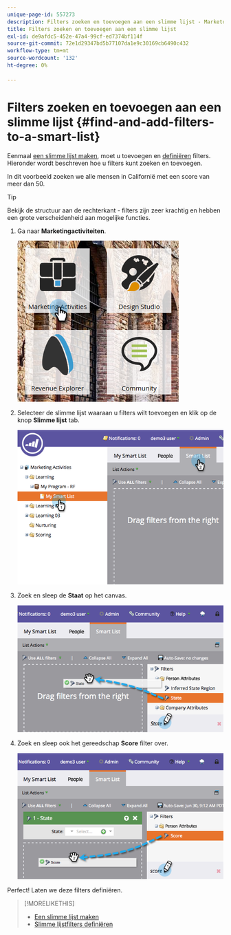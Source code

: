 ```yaml
---
unique-page-id: 557273
description: Filters zoeken en toevoegen aan een slimme lijst - Marketo Docs - Productdocumentatie
title: Filters zoeken en toevoegen aan een slimme lijst
exl-id: de9afdc5-452e-47a4-99cf-ed7374bf114f
source-git-commit: 72e1d29347bd5b77107da1e9c30169cb6490c432
workflow-type: tm+mt
source-wordcount: '132'
ht-degree: 0%

---
```


# Filters zoeken en toevoegen aan een slimme lijst {#find-and-add-filters-to-a-smart-list}

Eenmaal [een slimme lijst maken](/help/marketo/product-docs/core-marketo-concepts/smart-lists-and-static-lists/creating-a-smart-list/create-a-smart-list.md), moet u toevoegen en [definiëren](/help/marketo/product-docs/core-marketo-concepts/smart-lists-and-static-lists/creating-a-smart-list/define-smart-list-filters.md) filters. Hieronder wordt beschreven hoe u filters kunt zoeken en toevoegen.

In dit voorbeeld zoeken we alle mensen in Californië met een score van meer dan 50.

>[!TIP]
>
>Bekijk de structuur aan de rechterkant - filters zijn zeer krachtig en hebben een grote verscheidenheid aan mogelijke functies.

1. Ga naar **Marketingactiviteiten**.

   ![](assets/ma.png)

1. Selecteer de slimme lijst waaraan u filters wilt toevoegen en klik op de knop **Slimme lijst** tab.

   ![](assets/two.png)

1. Zoek en sleep de **Staat** op het canvas.

   ![](assets/three.png)

1. Zoek en sleep ook het gereedschap **Score** filter over.

   ![](assets/four.png)

Perfect! Laten we deze filters definiëren.

>[!MORELIKETHIS]
>
>* [Een slimme lijst maken](/help/marketo/product-docs/core-marketo-concepts/smart-lists-and-static-lists/creating-a-smart-list/create-a-smart-list.md)
>* [Slimme lijstfilters definiëren](/help/marketo/product-docs/core-marketo-concepts/smart-lists-and-static-lists/creating-a-smart-list/define-smart-list-filters.md)

